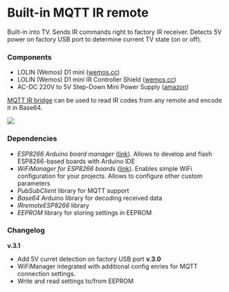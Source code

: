 # Built-in MQTT IR remote

Built-in into TV. Sends IR commands right to factory IR receiver. Detects 5V power on factory USB port to determine current TV state (on or off).

### Components
* LOLIN (Wemos) D1 mini ([wemos.cc](https://www.wemos.cc/en/latest/d1/d1_mini.html))
* LOLIN (Wemos) D1 mini IR Controller Shield ([wemos.cc](https://www.wemos.cc/en/latest/d1_mini_shield/ir.html))
* AC-DC 220V to 5V Step-Down Mini Power Supply ([amazon](https://www.amazon.com/Hi-link-HLK-PM01-Step-Down-Intelligent-Household/dp/B01B7G6LYE))

[MQTT IR bridge](/devices/edwin_mqtt_ir_bridge) can be used to read IR codes from any remote and encode it in Base64.

![](https://github.com/estevez-dev/edwin-home/raw/master/devices/ir_remote_mqtt/ir_remote_mqtt.png)

### Dependencies

* _ESP8266 Arduino board manager_ ([link](https://github.com/esp8266/Arduino)). Allows to develop and flash ESP8266-based boards with Arduino IDE 
* _WiFiManager for ESP8266 boards_ ([link](https://github.com/tzapu/WiFiManager)). Enables simple WiFi configuration for your projects. Allows to configure other custom parameters
* _PubSubClient_ library for MQTT support
* _Base64_ Arduino library for decoding received data
* _IRremoteESP8266_ library
* _EEPROM_ library for storing settings in EEPROM

### Changelog
**v.3.1**
* Add 5V curret detection on factory USB port
**v.3.0**
* WiFiManager integrated with additional config enries for MQTT connection settings.
* Write and read settings to/from EEPROM
